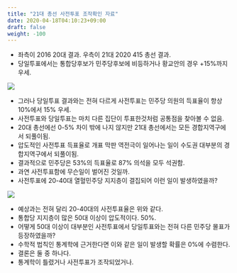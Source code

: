 ```yaml
---
title: "21대 총선 사전투표 조작확인 자료"
date: 2020-04-18T04:10:23+09:00
draft: false
weight: -100
---
```


- 좌측이 2016 20대 결과. 우측이 21대 2020 415 총선 결과.
- 당일투표에서는 통합당후보가 민주당후보에 비등하거나 황교안의 경우 +15%까지 우세.

[![](/images/1587145348.jpg)](/images/1587145348.jpg)

- 그러나 당일투표 결과와는 전혀 다르게 사전투표는 민주당 의원의 득표율이 항상 10%에서 15% 우세.
- 사전투표와 당일투표는 마치 다른 집단이 투표한것처럼 공통점을 찾아볼 수 없음.
- 20대 총선에선 0-5% 차이 밖에 나지 않지만 21대 총선에서는 모든 경합지역구에서 되풀이됨.
- 압도적인 사전투표 득표율로 개표 막판 역전극이 일어나는 일이 수도권 대부분의 경합지역구에서 되풀이됨.
- 결과적으로 민주당은 53%의 득표율로 87% 의석을 모두 석권함.
- 과연 사전투표함에 무슨일이 벌어진 것일까.
- 사전투표에 20-40대 열혈민주당 지지층이 결집되어 이런 일이 발생하였을까?

![](/images/2020041700135_0.png)

- 예상과는 전혀 달리 20-40대의 사전투표율은 위와 같다.
- 통합당 지지층이 많은 50대 이상이 압도적이다. 50%.
- 어떻게 50대 이상이 대부분인 사전투표에서 당일투표와는 전혀 다른 민주당 몰표가 등장하였을까?
- 수학적 법칙인 통계학에 근거한다면 이와 같은 일이 발생할 확률은 0%에 수렴한다.
- 결론은 둘 중 하나다. 
- 통계학이 틀렸거나 사전투표가 조작되었거나.
